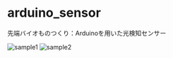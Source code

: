 # arduino_sensor
先端バイオものつくり：Arduinoを用いた光検知センサー

![sample1]("https://cdn.sparkfun.com/assets/learn_tutorials/5/1/2/example_circuit_bb.png")
![sample2]("https://cdn.sparkfun.com/assets/learn_tutorials/5/1/2/example_circuit_schem.png")
